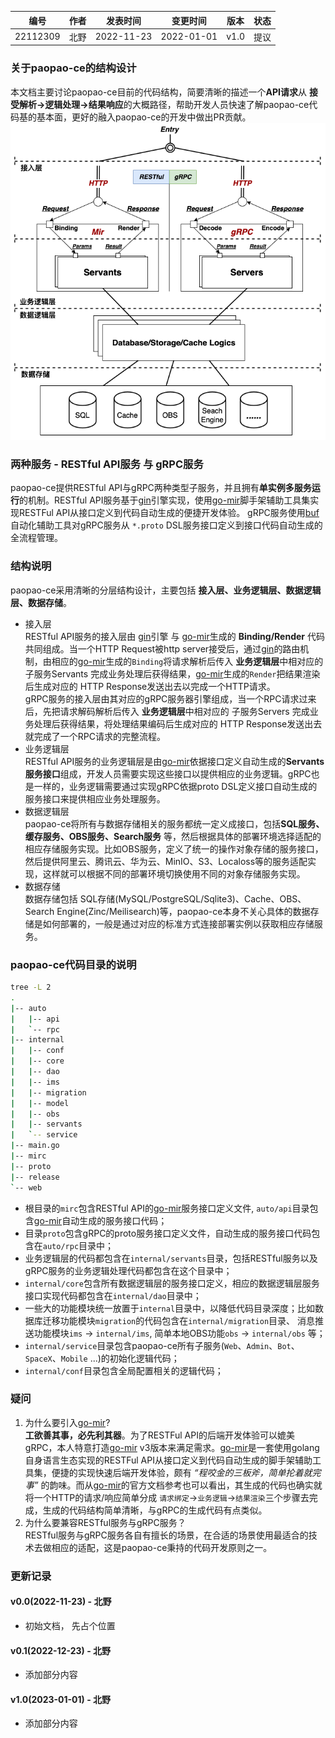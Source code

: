 | 编号 | 作者 | 发表时间 | 变更时间 | 版本 | 状态 |
| ----- | ----- | ----- | ----- | ----- | ----- |
| 22112309 | 北野 | 2022-11-23 | 2022-01-01 | v1.0 | 提议 |

### 关于paopao-ce的结构设计
本文档主要讨论paopao-ce目前的代码结构，简要清晰的描述一个**API请求**从 **接受解析->逻辑处理->结果响应**的大概路径，帮助开发人员快速了解paopao-ce代码基的基本面，更好的融入paopao-ce的开发中做出PR贡献。     
![](.assets/006-01.png)

### 两种服务 - RESTful API服务 与 gRPC服务
paopao-ce提供RESTful API与gRPC两种类型子服务，并且拥有**单实例多服务运行**的机制。RESTful API服务基于[gin](https://github.com/gin-gonic/gin)引擎实现，使用[go-mir](https://github.com/alimy/mir)脚手架辅助工具集实现RESTFul API从接口定义到代码自动生成的便捷开发体验。 gRPC服务使用[buf](https://github.com/bufbuild/buf)自动化辅助工具对gRPC服务从 `*.proto` DSL服务接口定义到接口代码自动生成的全流程管理。

### 结构说明
paopao-ce采用清晰的分层结构设计，主要包括 **接入层、业务逻辑层、数据逻辑层、数据存储**。
* 接入层    
    RESTful API服务的接入层由 [gin](https://github.com/gin-gonic/gin)引擎 与 [go-mir](https://github.com/alimy/mir)生成的 **Binding/Render** 代码共同组成。当一个HTTP Request被http server接受后，通过[gin](https://github.com/gin-gonic/gin)的路由机制，由相应的[go-mir](https://github.com/alimy/mir)生成的`Binding`将请求解析后传入 **业务逻辑层**中相对应的 子服务Servants 完成业务处理后获得结果，[go-mir](https://github.com/alimy/mir)生成的`Render`把结果渲染后生成对应的 HTTP Response发送出去以完成一个HTTP请求。    
    gRPC服务的接入层由其对应的gRPC服务器引擎组成，当一个RPC请求过来后，先把请求解码解析后传入 **业务逻辑层**中相对应的 子服务Servers 完成业务处理后获得结果，将处理结果编码后生成对应的 HTTP Response发送出去就完成了一个RPC请求的完整流程。   
* 业务逻辑层   
    RESTful API服务的业务逻辑层是由[go-mir](https://github.com/alimy/mir)依据接口定义自动生成的**Servants服务接口**组成，开发人员需要实现这些接口以提供相应的业务逻辑。gRPC也是一样的，业务逻辑需要通过实现gRPC依据proto DSL定义接口自动生成的服务接口来提供相应业务处理服务。    
* 数据逻辑层   
    paopao-ce将所有与数据存储相关的服务都统一定义成接口，包括**SQL服务、缓存服务、OBS服务、Search服务** 等，然后根据具体的部署环境选择适配的相应存储服务实现。比如OBS服务，定义了统一的操作对象存储的服务接口，然后提供阿里云、腾讯云、华为云、MinIO、S3、Localoss等的服务适配实现，这样就可以根据不同的部署环境切换使用不同的对象存储服务实现。   
* 数据存储  
    数据存储包括 SQL存储(MySQL/PostgreSQL/Sqlite3)、Cache、OBS、Search Engine(Zinc/Meilisearch)等，paopao-ce本身不关心具体的数据存储是如何部署的，一般是通过对应的标准方式连接部署实例以获取相应存储服务。   

### paopao-ce代码目录的说明
```sh
tree -L 2
.
|-- auto
|   |-- api
|   `-- rpc
|-- internal
|   |-- conf
|   |-- core
|   |-- dao
|   |-- ims
|   |-- migration
|   |-- model
|   |-- obs
|   |-- servants
|   `-- service
|-- main.go
|-- mirc
|-- proto
|-- release
`-- web
```
* 根目录的`mirc`包含RESTful API的[go-mir](https://github.com/alimy/mir)服务接口定义文件, `auto/api`目录包含[go-mir](https://github.com/alimy/mir)自动生成的服务接口代码；
* 目录`proto`包含gRPC的proto服务接口定义文件，自动生成的服务接口代码包含在`auto/rpc`目录中；
* 业务逻辑层的代码都包含在`internal/servants`目录，包括RESTful服务以及gRPC服务的业务逻辑处理代码都包含在这个目录中；   
* `internal/core`包含所有数据逻辑层的服务接口定义，相应的数据逻辑层服务接口实现代码都包含在`internal/dao`目录中；
* 一些大的功能模块统一放置于`internal`目录中，以降低代码目录深度；比如数据库迁移功能模块`migration`的代码包含在`internal/migration`目录、 消息推送功能模块`ims` -> `internal/ims`, 简单本地OBS功能`obs` -> `internal/obs` 等；
* `internal/service`目录包含paopao-ce所有子服务(`Web`、`Admin`、`Bot`、`SpaceX`、`Mobile` ...)的初始化逻辑代码；  
* `internal/conf`目录包含全局配置相关的逻辑代码；  


### 疑问

1. 为什么要引入[go-mir](https://github.com/alimy/mir)?       
**工欲善其事，必先利其器**。为了RESTFul API的后端开发体验可以媲美gRPC，本人特意打造[go-mir](https://github.com/alimy/mir) v3版本来满足需求。[go-mir](https://github.com/alimy/mir)是一套使用golang自身语言生态实现的RESTFul API从接口定义到代码自动生成的脚手架辅助工具集，便捷的实现快速后端开发体验，颇有 *“程咬金的三板斧，简单抡着就完事”* 的韵味。而从[go-mir](https://github.com/alimy/mir)的官方文档参考也可以看出，其生成的代码也确实就将一个HTTP的请求/响应简单分成 `请求绑定`->`业务逻辑`->`结果渲染`三个步骤去完成，生成的代码结构简单清晰，与gRPC的生成代码有点类似。
1. 为什么要兼容RESTful服务与gRPC服务？         
RESTful服务与gRPC服务各自有擅长的场景，在合适的场景使用最适合的技术去做相应的适配，这是paopao-ce秉持的代码开发原则之一。 

### 更新记录
#### v0.0(2022-11-23) - 北野    
* 初始文档， 先占个位置

#### v0.1(2022-12-23) - 北野   
* 添加部分内容    

#### v1.0(2023-01-01) - 北野   
* 添加部分内容    
